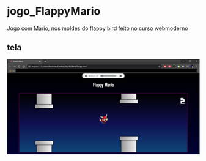 # jogo_FlappyMario
Jogo com Mario, nos moldes do flappy bird feito no curso webmoderno

## tela
![tela](imgs/tela.png "tela")

